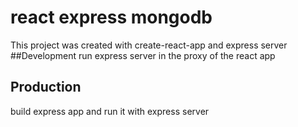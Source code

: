 # react express mongodb
This project was created with create-react-app and express server
##Development
run express server in the proxy of the react app
## Production
build express app and run it with express server
